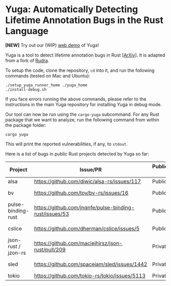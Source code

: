 # Yuga: Automatically Detecting Lifetime Annotation Bugs in the Rust Language

**[NEW]** Try out our (WIP) [web demo](https://yuga-rust-1ec69edea65b.herokuapp.com) of Yuga!

Yuga is a tool to detect lifetime annotation bugs in Rust [[ArXiv](https://arxiv.org/pdf/2310.08507.pdf)]. It is adapted from a fork of [Rudra](https://github.com/sslab-gatech/Yuga).

To setup the code, clone the repository, `cd` into it, and run the following commands (tested on Mac and Ubuntu):
```
./setup_yuga_runner_home ./yuga_home
./install-debug.sh
```
If you face errors running the above commands, please refer to the instructions in the main Yuga repository for installing Yuga in debug mode.

Our tool can now be run using the `cargo-yuga` subcommand. For any Rust package that we want to analyze, run the following command from within the package folder:
```
cargo yuga
```
This will print the reported vulnerabilities, if any, to `stdout`.

Here is a list of bugs in public Rust projects detected by Yuga so far:

|       Project       |                           Issue/PR                            | Public/Private API |          Status              |
|---------------------|---------------------------------------------------------------|--------------------|------------------------------|
| alsa                | https://github.com/diwic/alsa-rs/issues/117                   |       Public       |   Unconfirmed                |           
| bv                  | https://github.com/tov/bv-rs/issues/16                        |       Public       |   Confirmed with Miri        |
| pulse-binding-rust  | https://github.com/jnqnfe/pulse-binding-rust/issues/53        |       Public       |   Confirmed with Valgrind    |
| cslice              | https://github.com/dherman/cslice/issues/5                    |       Public       |   Confirmed with Miri        |
| json-rust / jzon-rs | https://github.com/maciejhirsz/json-rust/pull/209             |       Private      |   Confirmed by dev           |
| sled                | https://github.com/spacejam/sled/issues/1442                  |       Private      |   Confirmed by dev           |
| tokio               | https://github.com/tokio-rs/tokio/issues/5113                 |       Private      |   Unconfirmed                |
